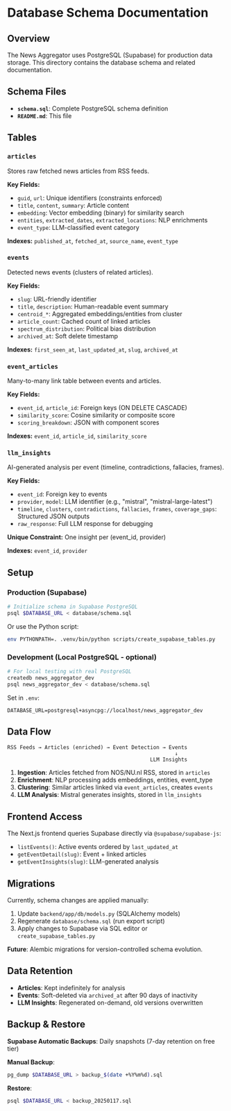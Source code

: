 # Database Schema Documentation

## Overview
The News Aggregator uses PostgreSQL (Supabase) for production data storage. This directory contains the database schema and related documentation.

## Schema Files
- **`schema.sql`**: Complete PostgreSQL schema definition
- **`README.md`**: This file

## Tables

### `articles`
Stores raw fetched news articles from RSS feeds.

**Key Fields:**
- `guid`, `url`: Unique identifiers (constraints enforced)
- `title`, `content`, `summary`: Article content
- `embedding`: Vector embedding (binary) for similarity search
- `entities`, `extracted_dates`, `extracted_locations`: NLP enrichments
- `event_type`: LLM-classified event category

**Indexes:** `published_at`, `fetched_at`, `source_name`, `event_type`

### `events`
Detected news events (clusters of related articles).

**Key Fields:**
- `slug`: URL-friendly identifier
- `title`, `description`: Human-readable event summary
- `centroid_*`: Aggregated embeddings/entities from cluster
- `article_count`: Cached count of linked articles
- `spectrum_distribution`: Political bias distribution
- `archived_at`: Soft delete timestamp

**Indexes:** `first_seen_at`, `last_updated_at`, `slug`, `archived_at`

### `event_articles`
Many-to-many link table between events and articles.

**Key Fields:**
- `event_id`, `article_id`: Foreign keys (ON DELETE CASCADE)
- `similarity_score`: Cosine similarity or composite score
- `scoring_breakdown`: JSON with component scores

**Indexes:** `event_id`, `article_id`, `similarity_score`

### `llm_insights`
AI-generated analysis per event (timeline, contradictions, fallacies, frames).

**Key Fields:**
- `event_id`: Foreign key to events
- `provider`, `model`: LLM identifier (e.g., "mistral", "mistral-large-latest")
- `timeline`, `clusters`, `contradictions`, `fallacies`, `frames`, `coverage_gaps`: Structured JSON outputs
- `raw_response`: Full LLM response for debugging

**Unique Constraint:** One insight per (event_id, provider)

**Indexes:** `event_id`, `provider`

## Setup

### Production (Supabase)
```bash
# Initialize schema in Supabase PostgreSQL
psql $DATABASE_URL < database/schema.sql
```

Or use the Python script:
```bash
env PYTHONPATH=. .venv/bin/python scripts/create_supabase_tables.py
```

### Development (Local PostgreSQL - optional)
```bash
# For local testing with real PostgreSQL
createdb news_aggregator_dev
psql news_aggregator_dev < database/schema.sql
```

Set in `.env`:
```
DATABASE_URL=postgresql+asyncpg://localhost/news_aggregator_dev
```

## Data Flow

```
RSS Feeds → Articles (enriched) → Event Detection → Events
                                                      ↓
                                              LLM Insights
```

1. **Ingestion**: Articles fetched from NOS/NU.nl RSS, stored in `articles`
2. **Enrichment**: NLP processing adds embeddings, entities, event_type
3. **Clustering**: Similar articles linked via `event_articles`, creates `events`
4. **LLM Analysis**: Mistral generates insights, stored in `llm_insights`

## Frontend Access

The Next.js frontend queries Supabase directly via `@supabase/supabase-js`:
- `listEvents()`: Active events ordered by `last_updated_at`
- `getEventDetail(slug)`: Event + linked articles
- `getEventInsights(slug)`: LLM-generated analysis

## Migrations

Currently, schema changes are applied manually:
1. Update `backend/app/db/models.py` (SQLAlchemy models)
2. Regenerate `database/schema.sql` (run export script)
3. Apply changes to Supabase via SQL editor or `create_supabase_tables.py`

**Future**: Alembic migrations for version-controlled schema evolution.

## Data Retention

- **Articles**: Kept indefinitely for analysis
- **Events**: Soft-deleted via `archived_at` after 90 days of inactivity
- **LLM Insights**: Regenerated on-demand, old versions overwritten

## Backup & Restore

**Supabase Automatic Backups**: Daily snapshots (7-day retention on free tier)

**Manual Backup**:
```bash
pg_dump $DATABASE_URL > backup_$(date +%Y%m%d).sql
```

**Restore**:
```bash
psql $DATABASE_URL < backup_20250117.sql
```
